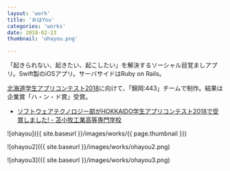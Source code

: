 ```yaml
---
layout: 'work'
title: 'おはYou'
categories: 'works'
date: 2018-02-23
thumbnail: 'ohayou.png'

---
```


「起きられない、起きたい、起こしたい」を解決するソーシャル目覚ましアプリ。Swift製のiOSアプリ。サーバサイドはRuby on Rails。

[北海道学生アプリコンテスト2018](http://hmcc.jp/aplcontest/2018/)に向けて、「錦岡:443」チームで制作。結果は企業賞「ハ・ン・ド賞」受賞。

- [ソフトウェアテクノロジー部がHOKKAIDO学生アプリコンテスト2018で受賞しました! - 苫小牧工業高等専門学校](https://www.tomakomai-ct.ac.jp/news/10458.html)

![ohayou]({{ site.baseurl }}/images/works/{{ page.thumbnail }})

![ohayou2]({{ site.baseurl }}/images/works/ohayou2.png)

![ohayou3]({{ site.baseurl }}/images/works/ohayou3.png)

